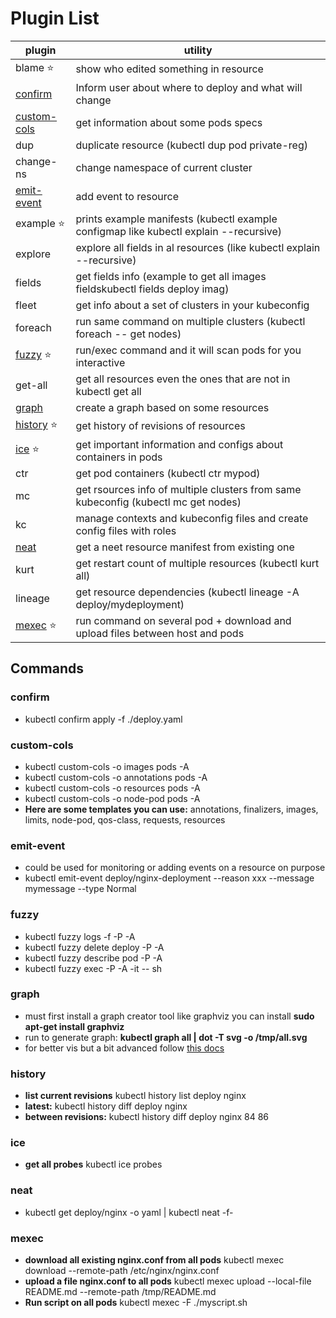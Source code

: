 # Plugin List
| plugin                      | utility                                                                               |
| --------------------------- | ------------------------------------------------------------------------------------- |
| blame    ⭐                  | show who edited something in resource                                                 |
| [confirm](#confirm)         | Inform user about where to deploy and what will change                                |
| [custom-cols](#custom-cols) | get information about some pods specs                                                 |
| dup                         | duplicate resource (kubectl dup pod private-reg)                                      |
| change-ns                   | change namespace of current cluster                                                   |
| [emit-event](#emit-event)   | add event to resource                                                                 |
| example   ⭐                 | prints example manifests (kubectl example configmap like kubectl explain --recursive) |
| explore                     | explore all fields in al resources (like kubectl explain --recursive)                 |
| fields                      | get fields info   (example to get all images fieldskubectl fields deploy imag)        |
| fleet                       | get info about a set of clusters in your kubeconfig                                   |
| foreach                     | run same command on multiple clusters (kubectl foreach -- get nodes)                  |
| [fuzzy](#fuzzy) ⭐           | run/exec command and it will scan pods for you interactive                            |
| get-all                     | get all resources even the ones that are not in kubectl get all                       |
| [graph](#graph)             | create a graph based on some resources                                                |
| [history](#history) ⭐       | get history of revisions of resources                                                 |
| [ice](#ice) ⭐               | get important information and configs about containers in pods                        |
| ctr                         | get pod containers (kubectl ctr mypod)                                                |
| mc                          | get rsources info of multiple clusters from same kubeconfig (kubectl mc get nodes)    |
| kc                          | manage contexts and kubeconfig files and create config files with roles               |
| [neat](#neat)               | get a neet resource manifest from existing one                                        |
| kurt                        | get restart count of multiple resources (kubectl kurt all)                            |
| lineage                     | get resource dependencies (kubectl lineage -A deploy/mydeployment)                      |
| [mexec](#mexec) ⭐           | run command on several pod + download and upload files between host and pods          |
## Commands
### confirm
- kubectl confirm apply -f ./deploy.yaml
### custom-cols
- kubectl custom-cols -o images pods -A
- kubectl custom-cols -o annotations pods -A
- kubectl custom-cols -o resources pods -A
- kubectl custom-cols -o node-pod pods -A
- **Here are some templates you can use:** annotations, finalizers, images, limits, node-pod, qos-class, requests, resources
### emit-event
- could be used for monitoring or adding events on a resource on purpose
- kubectl  emit-event deploy/nginx-deployment --reason xxx --message mymessage --type Normal
### fuzzy
- kubectl fuzzy logs -f -P -A
- kubectl fuzzy delete deploy -P -A
- kubectl fuzzy describe pod -P -A
- kubectl fuzzy exec -P -A -it -- sh 
### graph
- must first install a graph creator tool like graphviz you can install **sudo apt-get install graphviz**
- run to generate graph: **kubectl graph all | dot -T svg -o /tmp/all.svg**
- for better vis but a bit advanced follow [this docs](https://github.com/steveteuber/kubectl-graph)
### history
- **list current revisions** kubectl history list deploy nginx
- **latest:** kubectl history diff deploy nginx
- **between revisions:** kubectl history diff deploy nginx 84 86
### ice
- **get all probes** kubectl ice probes
### neat
- kubectl get deploy/nginx -o yaml | kubectl neat -f-
### mexec
- **download all existing nginx.conf from all pods** kubectl mexec download --remote-path /etc/nginx/nginx.conf
- **upload a file nginx.conf to all pods** kubectl mexec upload --local-file README.md --remote-path /tmp/README.md
- **Run script on all pods** kubectl mexec -F ./myscript.sh